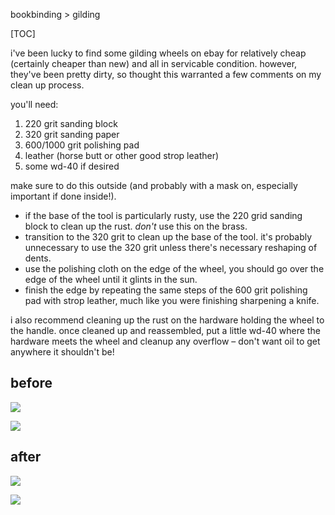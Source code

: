 bookbinding > gilding

[TOC]

i've been lucky to find some gilding wheels on ebay for relatively cheap (certainly cheaper than new) and all in servicable condition. however, they've been pretty dirty, so thought this warranted a few comments on my clean up process.

you'll need:

1. 220 grit sanding block
3. 320 grit sanding paper
4. 600/1000 grit polishing pad
5. leather (horse butt or other good strop leather)
6. some <abbr>wd</abbr>-40 if desired

make sure to do this outside (and probably with a mask on, especially important if done inside!).

- if the base of the tool is particularly rusty, use the 220 grid sanding block to clean up the rust. _don't_ use this on the brass.
- transition to the 320 grit to clean up the base of the tool. it's probably unnecessary to use the 320 grit unless there's necessary reshaping of dents.
- use the polishing cloth on the edge of the wheel, you should go over the edge of the wheel until it glints in the sun.
- finish the edge by repeating the same steps of the 600 grit polishing pad with strop leather, much like you were finishing sharpening a knife.

i also recommend cleaning up the rust on the hardware holding the wheel to the handle. once cleaned up and reassembled, put a little <abbr>wd</abbr>-40 where the hardware meets the wheel and cleanup any overflow – don't want oil to get anywhere it shouldn't be!

## before

<picture><source srcset='/images/gilding-cleanup-1.avif' type='image/avif'/><source srcset='/images/gilding-cleanup-1.jxl' type='image/jxl'/><source srcset='/images/gilding-cleanup-1.webp' type='image/webp'/><img src='/images/gilding-cleanup-1.jpg' loading='lazy'/></picture>

<picture><source srcset='/images/gilding-cleanup-3.avif' type='image/avif'/><source srcset='/images/gilding-cleanup-3.jxl' type='image/jxl'/><source srcset='/images/gilding-cleanup-3.webp' type='image/webp'/><img src='/images/gilding-cleanup-3.jpg' loading='lazy'/></picture>

## after

<picture><source srcset='/images/gilding-cleanup-2.avif' type='image/avif'/><source srcset='/images/gilding-cleanup-2.jxl' type='image/jxl'/><source srcset='/images/gilding-cleanup-2.webp' type='image/webp'/><img src='/images/gilding-cleanup-2.jpg' loading='lazy'/></picture>

<picture><source srcset='/images/gilding-cleanup-4.avif' type='image/avif'/><source srcset='/images/gilding-cleanup-4.jxl' type='image/jxl'/><source srcset='/images/gilding-cleanup-4.webp' type='image/webp'/><img src='/images/gilding-cleanup-4.jpg' loading='lazy'/></picture>
